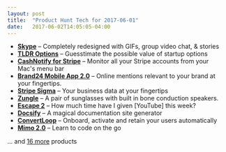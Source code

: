```yaml
---
layout: post
title:  "Product Hunt Tech for 2017-06-01"
date:   2017-06-02T14:05:05-04:00
---
```


* **[Skype](https://www.producthunt.com/posts/skype-2?utm_campaign=producthunt-api&utm_medium=api&utm_source=Application%3A+Daily+Digest+RSS+%28ID%3A+3202%29)** – Completely redesigned with GIFs, group video chat, & stories
* **[TLDR Options](https://www.producthunt.com/posts/tldr-options?utm_campaign=producthunt-api&utm_medium=api&utm_source=Application%3A+Daily+Digest+RSS+%28ID%3A+3202%29)** – Guesstimate the possible value of startup options
* **[CashNotify for Stripe](https://www.producthunt.com/posts/cashnotify-for-stripe?utm_campaign=producthunt-api&utm_medium=api&utm_source=Application%3A+Daily+Digest+RSS+%28ID%3A+3202%29)** – Monitor all your Stripe accounts from your Mac's menu bar
* **[Brand24 Mobile App 2.0](https://www.producthunt.com/posts/brand24-mobile-app-2-0?utm_campaign=producthunt-api&utm_medium=api&utm_source=Application%3A+Daily+Digest+RSS+%28ID%3A+3202%29)** – Online mentions relevant to your brand at your fingertips.
* **[Stripe Sigma](https://www.producthunt.com/posts/stripe-sigma?utm_campaign=producthunt-api&utm_medium=api&utm_source=Application%3A+Daily+Digest+RSS+%28ID%3A+3202%29)** – Your business data at your fingertips
* **[Zungle](https://www.producthunt.com/posts/zungle-1?utm_campaign=producthunt-api&utm_medium=api&utm_source=Application%3A+Daily+Digest+RSS+%28ID%3A+3202%29)** – A pair of sunglasses with built in bone conduction speakers.
* **[Escape 2](https://www.producthunt.com/posts/escape-2-2?utm_campaign=producthunt-api&utm_medium=api&utm_source=Application%3A+Daily+Digest+RSS+%28ID%3A+3202%29)** – How much time have I given [YouTube] this week?
* **[Docsify](https://www.producthunt.com/posts/docsify-2?utm_campaign=producthunt-api&utm_medium=api&utm_source=Application%3A+Daily+Digest+RSS+%28ID%3A+3202%29)** – A magical documentation site generator
* **[ConvertLoop](https://www.producthunt.com/posts/convertloop?utm_campaign=producthunt-api&utm_medium=api&utm_source=Application%3A+Daily+Digest+RSS+%28ID%3A+3202%29)** – Onboard, activate and retain your users automatically
* **[Mimo 2.0](https://www.producthunt.com/posts/mimo-2-0?utm_campaign=producthunt-api&utm_medium=api&utm_source=Application%3A+Daily+Digest+RSS+%28ID%3A+3202%29)** – Learn to code on the go

… and [16 more](https://www.producthunt.com/tech) products